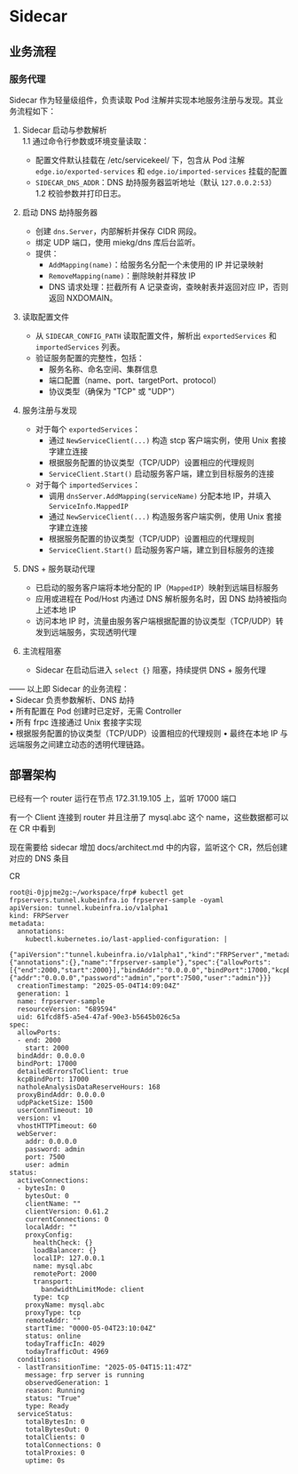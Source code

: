 # Sidecar

## 业务流程

### 服务代理

Sidecar 作为轻量级组件，负责读取 Pod 注解并实现本地服务注册与发现。其业务流程如下：

1. Sidecar 启动与参数解析  
   1.1 通过命令行参数或环境变量读取：  
     - 配置文件默认挂载在 /etc/servicekeel/ 下，包含从 Pod 注解 `edge.io/exported-services` 和 `edge.io/imported-services` 挂载的配置  
     - `SIDECAR_DNS_ADDR`：DNS 劫持服务器监听地址（默认 `127.0.0.2:53`）  
   1.2 校验参数并打印日志。

2. 启动 DNS 劫持服务器  
   - 创建 `dns.Server`，内部解析并保存 CIDR 网段。  
   - 绑定 UDP 端口，使用 miekg/dns 库后台监听。  
   - 提供：  
     - `AddMapping(name)`：给服务名分配一个未使用的 IP 并记录映射  
     - `RemoveMapping(name)`：删除映射并释放 IP  
     - DNS 请求处理：拦截所有 A 记录查询，查映射表并返回对应 IP，否则返回 NXDOMAIN。

3. 读取配置文件  
   - 从 `SIDECAR_CONFIG_PATH` 读取配置文件，解析出 `exportedServices` 和 `importedServices` 列表。
   - 验证服务配置的完整性，包括：
     - 服务名称、命名空间、集群信息
     - 端口配置（name、port、targetPort、protocol）
     - 协议类型（确保为 "TCP" 或 "UDP"）

4. 服务注册与发现  
   - 对于每个 `exportedServices`：  
     - 通过 `NewServiceClient(...)` 构造 stcp 客户端实例，使用 Unix 套接字建立连接 
     - 根据服务配置的协议类型（TCP/UDP）设置相应的代理规则
     - `ServiceClient.Start()` 启动服务客户端，建立到目标服务的连接  
   - 对于每个 `importedServices`：  
     - 调用 `dnsServer.AddMapping(serviceName)` 分配本地 IP，并填入 `ServiceInfo.MappedIP`  
     - 通过 `NewServiceClient(...)` 构造服务客户端实例，使用 Unix 套接字建立连接  
     - 根据服务配置的协议类型（TCP/UDP）设置相应的代理规则
     - `ServiceClient.Start()` 启动服务客户端，建立到目标服务的连接  

5. DNS + 服务联动代理  
   - 已启动的服务客户端将本地分配的 IP（`MappedIP`）映射到远端目标服务  
   - 应用或进程在 Pod/Host 内通过 DNS 解析服务名时，因 DNS 劫持被指向上述本地 IP  
   - 访问本地 IP 时，流量由服务客户端根据配置的协议类型（TCP/UDP）转发到远端服务，实现透明代理

6. 主流程阻塞  
   - Sidecar 在启动后进入 `select {}` 阻塞，持续提供 DNS + 服务代理

—— 以上即 Sidecar 的业务流程：  
• Sidecar 负责参数解析、DNS 劫持  
• 所有配置在 Pod 创建时已定好，无需 Controller  
• 所有 frpc 连接通过 Unix 套接字实现  
• 根据服务配置的协议类型（TCP/UDP）设置相应的代理规则
• 最终在本地 IP 与远端服务之间建立动态的透明代理链路。

## 部署架构

已经有一个 router 运行在节点 172.31.19.105 上，监听 17000 端口

有一个 Client 连接到 router 并且注册了 mysql.abc 这个 name，这些数据都可以在 CR 中看到

现在需要给 sidecar 增加 docs/architect.md 中的内容，监听这个 CR，然后创建对应的 DNS 条目

CR 
```
root@i-0jpjme2g:~/workspace/frp# kubectl get frpservers.tunnel.kubeinfra.io frpserver-sample -oyaml
apiVersion: tunnel.kubeinfra.io/v1alpha1
kind: FRPServer
metadata:
  annotations:
    kubectl.kubernetes.io/last-applied-configuration: |
      {"apiVersion":"tunnel.kubeinfra.io/v1alpha1","kind":"FRPServer","metadata":{"annotations":{},"name":"frpserver-sample"},"spec":{"allowPorts":[{"end":2000,"start":2000}],"bindAddr":"0.0.0.0","bindPort":17000,"kcpBindPort":17000,"proxyBindAddr":"0.0.0.0","version":"v1","webServer":{"addr":"0.0.0.0","password":"admin","port":7500,"user":"admin"}}}
  creationTimestamp: "2025-05-04T14:09:04Z"
  generation: 1
  name: frpserver-sample
  resourceVersion: "689594"
  uid: 61fcd8f5-a5e4-47af-90e3-b5645b026c5a
spec:
  allowPorts:
  - end: 2000
    start: 2000
  bindAddr: 0.0.0.0
  bindPort: 17000
  detailedErrorsToClient: true
  kcpBindPort: 17000
  natholeAnalysisDataReserveHours: 168
  proxyBindAddr: 0.0.0.0
  udpPacketSize: 1500
  userConnTimeout: 10
  version: v1
  vhostHTTPTimeout: 60
  webServer:
    addr: 0.0.0.0
    password: admin
    port: 7500
    user: admin
status:
  activeConnections:
  - bytesIn: 0
    bytesOut: 0
    clientName: ""
    clientVersion: 0.61.2
    currentConnections: 0
    localAddr: ""
    proxyConfig:
      healthCheck: {}
      loadBalancer: {}
      localIP: 127.0.0.1
      name: mysql.abc
      remotePort: 2000
      transport:
        bandwidthLimitMode: client
      type: tcp
    proxyName: mysql.abc
    proxyType: tcp
    remoteAddr: ""
    startTime: "0000-05-04T23:10:04Z"
    status: online
    todayTrafficIn: 4029
    todayTrafficOut: 4969
  conditions:
  - lastTransitionTime: "2025-05-04T15:11:47Z"
    message: frp server is running
    observedGeneration: 1
    reason: Running
    status: "True"
    type: Ready
  serviceStatus:
    totalBytesIn: 0
    totalBytesOut: 0
    totalClients: 0
    totalConnections: 0
    totalProxies: 0
    uptime: 0s
```


